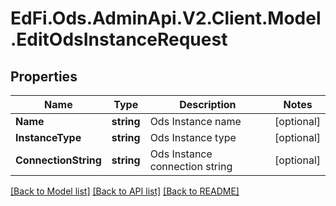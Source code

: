 # EdFi.Ods.AdminApi.V2.Client.Model.EditOdsInstanceRequest

## Properties

Name | Type | Description | Notes
------------ | ------------- | ------------- | -------------
**Name** | **string** | Ods Instance name | [optional] 
**InstanceType** | **string** | Ods Instance type | [optional] 
**ConnectionString** | **string** | Ods Instance connection string | [optional] 

[[Back to Model list]](../README.md#documentation-for-models) [[Back to API list]](../README.md#documentation-for-api-endpoints) [[Back to README]](../README.md)

